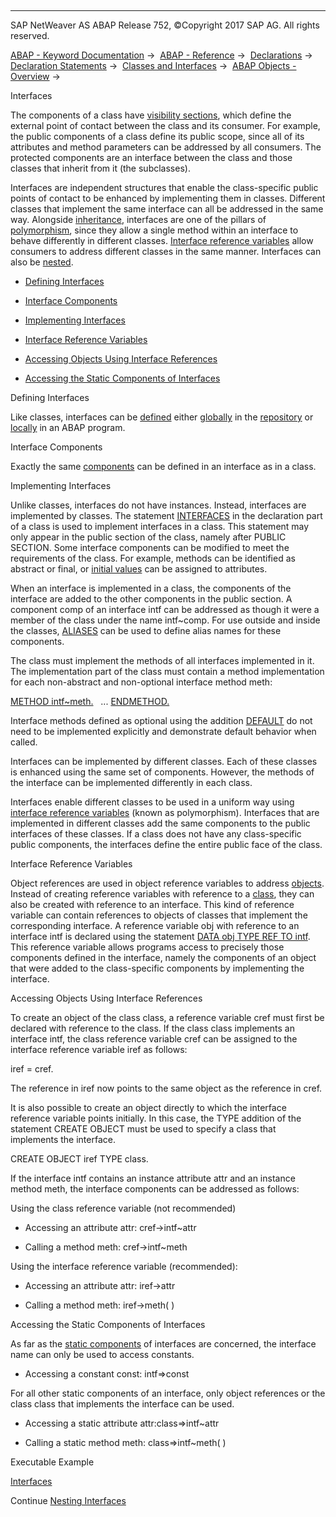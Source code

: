   

* * *

SAP NetWeaver AS ABAP Release 752, ©Copyright 2017 SAP AG. All rights reserved.

[ABAP - Keyword Documentation](https://help.sap.com/doc/abapdocu_752_index_htm/7.52/en-US/abenabap.htm) →  [ABAP - Reference](https://help.sap.com/doc/abapdocu_752_index_htm/7.52/en-US/abenabap_reference.htm) →  [Declarations](https://help.sap.com/doc/abapdocu_752_index_htm/7.52/en-US/abendeclarations.htm) →  [Declaration Statements](https://help.sap.com/doc/abapdocu_752_index_htm/7.52/en-US/abenabap_declarations.htm) →  [Classes and Interfaces](https://help.sap.com/doc/abapdocu_752_index_htm/7.52/en-US/abenclasses_and_interfaces.htm) →  [ABAP Objects - Overview](https://help.sap.com/doc/abapdocu_752_index_htm/7.52/en-US/abenabap_objects_oview.htm) → 

Interfaces

The components of a class have [visibility sections](https://help.sap.com/doc/abapdocu_752_index_htm/7.52/en-US/abenclass_visibility.htm), which define the external point of contact between the class and its consumer. For example, the public components of a class define its public scope, since all of its attributes and method parameters can be addressed by all consumers. The protected components are an interface between the class and those classes that inherit from it (the subclasses).

Interfaces are independent structures that enable the class-specific public points of contact to be enhanced by implementing them in classes. Different classes that implement the same interface can all be addressed in the same way. Alongside [inheritance](https://help.sap.com/doc/abapdocu_752_index_htm/7.52/en-US/abeninheritance.htm), interfaces are one of the pillars of [polymorphism](https://help.sap.com/doc/abapdocu_752_index_htm/7.52/en-US/abenpolymorphism_glosry.htm "Glossary Entry"), since they allow a single method within an interface to behave differently in different classes. [Interface reference variables](https://help.sap.com/doc/abapdocu_752_index_htm/7.52/en-US/abeninterface_ref_variable_glosry.htm "Glossary Entry") allow consumers to address different classes in the same manner. Interfaces can also be [nested](https://help.sap.com/doc/abapdocu_752_index_htm/7.52/en-US/abeninterface_composition.htm).

-   [Defining Interfaces](#@@ITOC@@ABENINTERFAC_1)

-   [Interface Components](#@@ITOC@@ABENINTERFAC_2)

-   [Implementing Interfaces](#@@ITOC@@ABENINTERFAC_3)

-   [Interface Reference Variables](#@@ITOC@@ABENINTERFAC_4)

-   [Accessing Objects Using Interface References](#@@ITOC@@ABENINTERFAC_5)

-   [Accessing the Static Components of Interfaces](#@@ITOC@@ABENINTERFAC_6)

Defining Interfaces

Like classes, interfaces can be [defined](https://help.sap.com/doc/abapdocu_752_index_htm/7.52/en-US/abenclass_interface_definition.htm) either [globally](https://help.sap.com/doc/abapdocu_752_index_htm/7.52/en-US/abenglobal_interface_glosry.htm "Glossary Entry") in the [repository](https://help.sap.com/doc/abapdocu_752_index_htm/7.52/en-US/abenrepository_glosry.htm "Glossary Entry") or [locally](https://help.sap.com/doc/abapdocu_752_index_htm/7.52/en-US/abenlocal_interface_glosry.htm "Glossary Entry") in an ABAP program.

Interface Components

Exactly the same [components](https://help.sap.com/doc/abapdocu_752_index_htm/7.52/en-US/abenclass_components.htm) can be defined in an interface as in a class.

Implementing Interfaces

Unlike classes, interfaces do not have instances. Instead, interfaces are implemented by classes. The statement [INTERFACES](https://help.sap.com/doc/abapdocu_752_index_htm/7.52/en-US/abapinterfaces.htm) in the declaration part of a class is used to implement interfaces in a class. This statement may only appear in the public section of the class, namely after PUBLIC SECTION. Some interface components can be modified to meet the requirements of the class. For example, methods can be identified as abstract or final, or [initial values](https://help.sap.com/doc/abapdocu_752_index_htm/7.52/en-US/abenstart_value_glosry.htm "Glossary Entry") can be assigned to attributes.

When an interface is implemented in a class, the components of the interface are added to the other components in the public section. A component comp of an interface intf can be addressed as though it were a member of the class under the name intf~comp. For use outside and inside the classes, [ALIASES](https://help.sap.com/doc/abapdocu_752_index_htm/7.52/en-US/abapaliases.htm) can be used to define alias names for these components.

The class must implement the methods of all interfaces implemented in it. The implementation part of the class must contain a method implementation for each non-abstract and non-optional interface method meth:

[METHOD intf~meth.](https://help.sap.com/doc/abapdocu_752_index_htm/7.52/en-US/abapmethod.htm)
  ...
[ENDMETHOD.](https://help.sap.com/doc/abapdocu_752_index_htm/7.52/en-US/abapendmethod.htm)

Interface methods defined as optional using the addition [DEFAULT](https://help.sap.com/doc/abapdocu_752_index_htm/7.52/en-US/abapmethods_default.htm) do not need to be implemented explicitly and demonstrate default behavior when called.

Interfaces can be implemented by different classes. Each of these classes is enhanced using the same set of components. However, the methods of the interface can be implemented differently in each class.

Interfaces enable different classes to be used in a uniform way using [interface reference variables](https://help.sap.com/doc/abapdocu_752_index_htm/7.52/en-US/abeninterface_ref_variable_glosry.htm "Glossary Entry") (known as polymorphism). Interfaces that are implemented in different classes add the same components to the public interfaces of these classes. If a class does not have any class-specific public components, the interfaces define the entire public face of the class.

Interface Reference Variables

Object references are used in object reference variables to address [objects](https://help.sap.com/doc/abapdocu_752_index_htm/7.52/en-US/abenobject.htm). Instead of creating reference variables with reference to a [class](https://help.sap.com/doc/abapdocu_752_index_htm/7.52/en-US/abenclasses.htm), they can also be created with reference to an interface. This kind of reference variable can contain references to objects of classes that implement the corresponding interface. A reference variable obj with reference to an interface intf is declared using the statement [DATA obj TYPE REF TO intf](https://help.sap.com/doc/abapdocu_752_index_htm/7.52/en-US/abapdata_references.htm). This reference variable allows programs access to precisely those components defined in the interface, namely the components of an object that were added to the class-specific components by implementing the interface.

Accessing Objects Using Interface References

To create an object of the class class, a reference variable cref must first be declared with reference to the class. If the class class implements an interface intf, the class reference variable cref can be assigned to the interface reference variable iref as follows:

iref = cref.

The reference in iref now points to the same object as the reference in cref.

It is also possible to create an object directly to which the interface reference variable points initially. In this case, the TYPE addition of the statement CREATE OBJECT must be used to specify a class that implements the interface.

CREATE OBJECT iref TYPE class.

If the interface intf contains an instance attribute attr and an instance method meth, the interface components can be addressed as follows:

Using the class reference variable (not recommended)

-   Accessing an attribute attr: cref->intf~attr

-   Calling a method meth: cref->intf~meth

Using the interface reference variable (recommended):

-   Accessing an attribute attr: iref->attr

-   Calling a method meth: iref->meth( )

Accessing the Static Components of Interfaces

As far as the [static components](https://help.sap.com/doc/abapdocu_752_index_htm/7.52/en-US/abenstatic_component_glosry.htm "Glossary Entry") of interfaces are concerned, the interface name can only be used to access constants.

-   Accessing a constant const: intf=>const

For all other static components of an interface, only object references or the class class that implements the interface can be used.

-   Accessing a static attribute attr:class=>intf~attr

-   Calling a static method meth: class=>intf~meth( )
    

Executable Example

[Interfaces](https://help.sap.com/doc/abapdocu_752_index_htm/7.52/en-US/abeninterface_abexa.htm)

Continue
[Nesting Interfaces](https://help.sap.com/doc/abapdocu_752_index_htm/7.52/en-US/abeninterface_composition.htm)